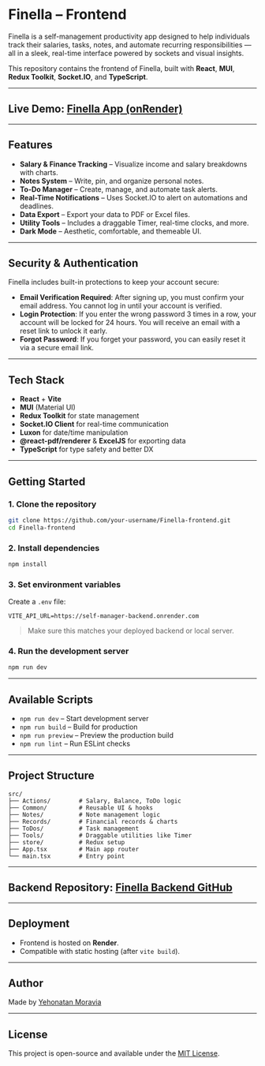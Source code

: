 # Finella – Frontend

Finella is a self-management productivity app designed to help individuals track their salaries, tasks, notes, and automate recurring responsibilities — all in a sleek, real-time interface powered by sockets and visual insights.

This repository contains the frontend of Finella, built with **React**, **MUI**, **Redux Toolkit**, **Socket.IO**, and **TypeScript**.

---

## Live Demo: [Finella App (onRender)](https://finella-frontend.onrender.com/)

---

## Features

* **Salary & Finance Tracking** – Visualize income and salary breakdowns with charts.
* **Notes System** – Write, pin, and organize personal notes.
* **To-Do Manager** – Create, manage, and automate task alerts.
* **Real-Time Notifications** – Uses Socket.IO to alert on automations and deadlines.
* **Data Export** – Export your data to PDF or Excel files.
* **Utility Tools** – Includes a draggable Timer, real-time clocks, and more.
* **Dark Mode** – Aesthetic, comfortable, and themeable UI.

---

## Security & Authentication

Finella includes built-in protections to keep your account secure:

* **Email Verification Required**: After signing up, you must confirm your email address. You cannot log in until your account is verified.
* **Login Protection**: If you enter the wrong password 3 times in a row, your account will be locked for 24 hours. You will receive an email with a reset link to unlock it early.
* **Forgot Password**: If you forget your password, you can easily reset it via a secure email link.

---

## Tech Stack

* **React** + **Vite**
* **MUI** (Material UI)
* **Redux Toolkit** for state management
* **Socket.IO Client** for real-time communication
* **Luxon** for date/time manipulation
* **@react-pdf/renderer** & **ExcelJS** for exporting data
* **TypeScript** for type safety and better DX

---

## Getting Started

### 1. Clone the repository

```bash
git clone https://github.com/your-username/Finella-frontend.git
cd Finella-frontend
```

### 2. Install dependencies

```bash
npm install
```

### 3. Set environment variables

Create a `.env` file:

```env
VITE_API_URL=https://self-manager-backend.onrender.com
```

> Make sure this matches your deployed backend or local server.

### 4. Run the development server

```bash
npm run dev
```

---

## Available Scripts

* `npm run dev` – Start development server
* `npm run build` – Build for production
* `npm run preview` – Preview the production build
* `npm run lint` – Run ESLint checks

---

## Project Structure

```
src/
├── Actions/        # Salary, Balance, ToDo logic
├── Common/         # Reusable UI & hooks
├── Notes/          # Note management logic
├── Records/        # Financial records & charts
├── ToDos/          # Task management
├── Tools/          # Draggable utilities like Timer
├── store/          # Redux setup
├── App.tsx         # Main app router
└── main.tsx        # Entry point
```

---

## Backend Repository: [Finella Backend GitHub](https://github.com/yehonatan604/Finella-backend)

---

## Deployment

* Frontend is hosted on **Render**.
* Compatible with static hosting (after `vite build`).

---

## Author

Made by [Yehonatan Moravia](https://github.com/yehonatan604)

---

## License

This project is open-source and available under the [MIT License](LICENSE).
